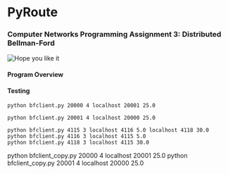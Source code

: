 # PyRoute
### Computer Networks Programming Assignment 3: Distributed Bellman­-Ford

![Hope you like it](http://imgs.xkcd.com/comics/pillow_talk.jpg)

#### Program Overview


#### Testing
```
python bfclient.py 20000 4 localhost 20001 25.0
```
```
python bfclient.py 20001 4 localhost 20000 25.0
```
```
python bfclient.py 4115 3 localhost 4116 5.0 localhost 4118 30.0
python bfclient.py 4116 3 localhost 4115 5.0
python bfclient.py 4118 3 localhost 4115 30.0

```

python bfclient_copy.py 20000 4 localhost 20001 25.0
python bfclient_copy.py 20001 4 localhost 20000 25.0

